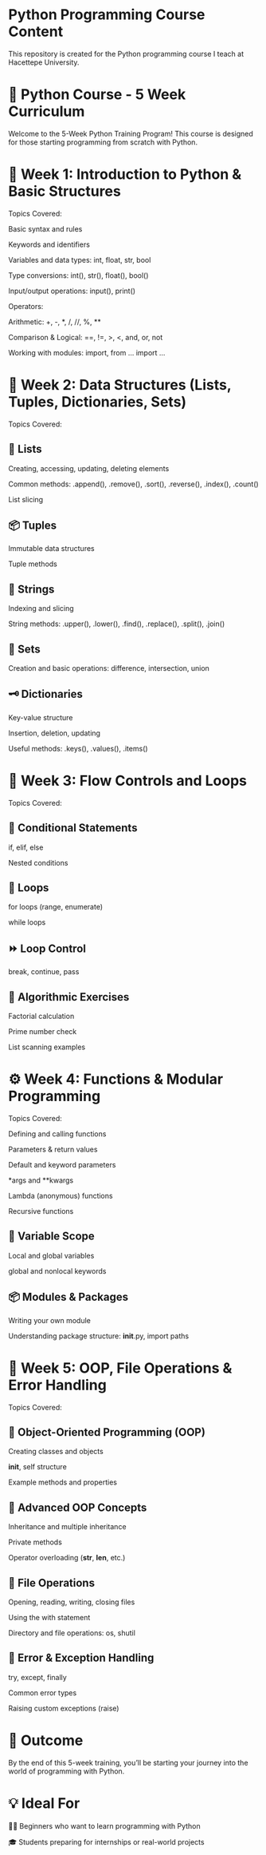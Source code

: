 # Python Programming Course Content
This repository is created for the Python programming course I teach at Hacettepe University.


# 🐍 Python Course - 5 Week Curriculum

Welcome to the 5-Week Python Training Program!
This course is designed for those starting programming from scratch with Python.


# 📅 Week 1: Introduction to Python & Basic Structures

Topics Covered:

Basic syntax and rules

Keywords and identifiers

Variables and data types: int, float, str, bool

Type conversions: int(), str(), float(), bool()

Input/output operations: input(), print()

Operators:

Arithmetic: +, -, *, /, //, %, **

Comparison & Logical: ==, !=, >, <, and, or, not

Working with modules: import, from ... import ...


# 🧱 Week 2: Data Structures (Lists, Tuples, Dictionaries, Sets)

Topics Covered:

## 🔢 Lists

Creating, accessing, updating, deleting elements

Common methods: .append(), .remove(), .sort(), .reverse(), .index(), .count()

List slicing

## 📦 Tuples

Immutable data structures

Tuple methods

## 🧵 Strings

Indexing and slicing

String methods: .upper(), .lower(), .find(), .replace(), .split(), .join()

## 🔣 Sets

Creation and basic operations: difference, intersection, union

## 🗝️ Dictionaries

Key-value structure

Insertion, deletion, updating

Useful methods: .keys(), .values(), .items()


# 🔁 Week 3: Flow Controls and Loops

Topics Covered:

## 🧩 Conditional Statements

if, elif, else

Nested conditions

## 🔄 Loops

for loops (range, enumerate)

while loops

## ⏩ Loop Control

break, continue, pass

## 🧮 Algorithmic Exercises

Factorial calculation

Prime number check

List scanning examples

# ⚙️ Week 4: Functions & Modular Programming

Topics Covered:

Defining and calling functions

Parameters & return values

Default and keyword parameters

*args and **kwargs

Lambda (anonymous) functions

Recursive functions

## 🧠 Variable Scope

Local and global variables

global and nonlocal keywords

## 📦 Modules & Packages

Writing your own module

Understanding package structure: __init__.py, import paths

# 🧰 Week 5: OOP, File Operations & Error Handling

Topics Covered:

## 🧱 Object-Oriented Programming (OOP)

Creating classes and objects

__init__, self structure

Example methods and properties

## 🧬 Advanced OOP Concepts

Inheritance and multiple inheritance

Private methods

Operator overloading (__str__, __len__, etc.)

## 📂 File Operations

Opening, reading, writing, closing files

Using the with statement

Directory and file operations: os, shutil

## 🚨 Error & Exception Handling

try, except, finally

Common error types

Raising custom exceptions (raise)

# 🎯 Outcome

By the end of this 5-week training, you’ll be starting your journey into the world of programming with Python.


# 💡 Ideal For

👩‍💻 Beginners who want to learn programming with Python

🎓 Students preparing for internships or real-world projects
